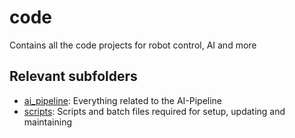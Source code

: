 # code

Contains all the code projects for robot control, AI and more

## Relevant subfolders

- [ai_pipeline](ai_pipeline/): Everything related to the AI-Pipeline
- [scripts](scripts/): Scripts and batch files required for setup, updating and maintaining